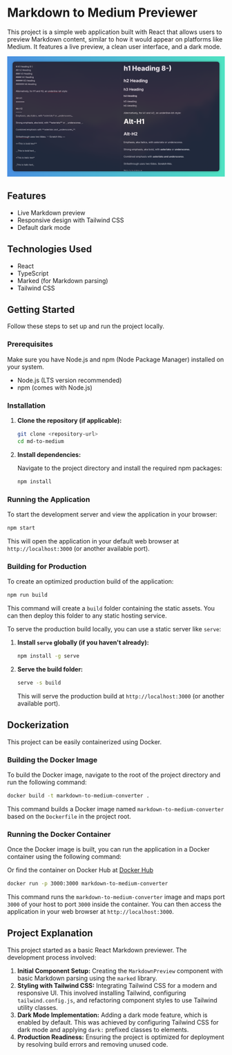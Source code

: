 # Markdown to Medium Previewer

This project is a simple web application built with React that allows users to preview Markdown content, similar to how it would appear on platforms like Medium. It features a live preview, a clean user interface, and a dark mode.

![Image](https://raw.githubusercontent.com/Raghavvram/markdown-to-medium-converter/bbdd5ae1e5f70ec2d1bf2825533a7d67903aebb1/public/md-to-medium.png)


## Features

- Live Markdown preview
- Responsive design with Tailwind CSS
- Default dark mode

## Technologies Used

- React
- TypeScript
- Marked (for Markdown parsing)
- Tailwind CSS

## Getting Started

Follow these steps to set up and run the project locally.

### Prerequisites

Make sure you have Node.js and npm (Node Package Manager) installed on your system.

- Node.js (LTS version recommended)
- npm (comes with Node.js)

### Installation

1.  **Clone the repository (if applicable):**

    ```bash
    git clone <repository-url>
    cd md-to-medium
    ```

2.  **Install dependencies:**

    Navigate to the project directory and install the required npm packages:

    ```bash
    npm install
    ```

### Running the Application

To start the development server and view the application in your browser:

```bash
npm start
```

This will open the application in your default web browser at `http://localhost:3000` (or another available port).

### Building for Production

To create an optimized production build of the application:

```bash
npm run build
```

This command will create a `build` folder containing the static assets. You can then deploy this folder to any static hosting service.

To serve the production build locally, you can use a static server like `serve`:

1.  **Install `serve` globally (if you haven't already):**

    ```bash
    npm install -g serve
    ```

2.  **Serve the build folder:**

    ```bash
    serve -s build
    ```

    This will serve the production build at `http://localhost:3000` (or another available port).

## Dockerization

This project can be easily containerized using Docker.

### Building the Docker Image

To build the Docker image, navigate to the root of the project directory and run the following command:

```bash
docker build -t markdown-to-medium-converter .
```

This command builds a Docker image named `markdown-to-medium-converter` based on the `Dockerfile` in the project root.

### Running the Docker Container

Once the Docker image is built, you can run the application in a Docker container using the following command:

Or find the container on Docker Hub at [Docker Hub](https://hub.docker.com/r/raghavvram/md-to-medium)

```bash
docker run -p 3000:3000 markdown-to-medium-converter
```

This command runs the `markdown-to-medium-converter` image and maps port `3000` of your host to port `3000` inside the container. You can then access the application in your web browser at `http://localhost:3000`.

## Project Explanation

This project started as a basic React Markdown previewer. The development process involved:

1.  **Initial Component Setup:** Creating the `MarkdownPreview` component with basic Markdown parsing using the `marked` library.
2.  **Styling with Tailwind CSS:** Integrating Tailwind CSS for a modern and responsive UI. This involved installing Tailwind, configuring `tailwind.config.js`, and refactoring component styles to use Tailwind utility classes.
3.  **Dark Mode Implementation:** Adding a dark mode feature, which is enabled by default. This was achieved by configuring Tailwind CSS for dark mode and applying `dark:` prefixed classes to elements.
4.  **Production Readiness:** Ensuring the project is optimized for deployment by resolving build errors and removing unused code.
